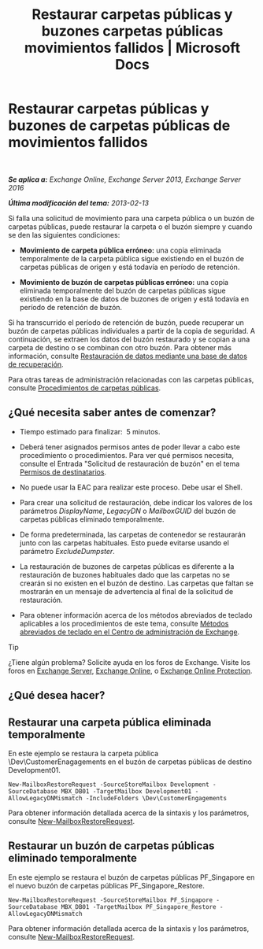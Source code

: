 ﻿---
title: 'Restaurar carpetas públicas y buzones carpetas públicas movimientos fallidos | Microsoft Docs'
TOCTitle: Restaurar carpetas públicas y buzones de carpetas públicas de movimientos fallidos
ms:assetid: 2ade83c9-5f9b-4945-bf32-48fa8185b515
ms:mtpsurl: https://technet.microsoft.com/es-es/library/JJ983802(v=EXCHG.150)
ms:contentKeyID: 52062020
ms.date: 04/23/2018
mtps_version: v=EXCHG.150
ms.translationtype: HT
---

# Restaurar carpetas públicas y buzones de carpetas públicas de movimientos fallidos

 

_**Se aplica a:** Exchange Online, Exchange Server 2013, Exchange Server 2016_

_**Última modificación del tema:** 2013-02-13_

Si falla una solicitud de movimiento para una carpeta pública o un buzón de carpetas públicas, puede restaurar la carpeta o el buzón siempre y cuando se den las siguientes condiciones:

  - **Movimiento de carpeta pública erróneo:**  una copia eliminada temporalmente de la carpeta pública sigue existiendo en el buzón de carpetas públicas de origen y está todavía en período de retención.

  - **Movimiento de buzón de carpetas públicas erróneo:**  una copia eliminada temporalmente del buzón de carpetas públicas sigue existiendo en la base de datos de buzones de origen y está todavía en período de retención de buzón.

Si ha transcurrido el período de retención de buzón, puede recuperar un buzón de carpetas públicas individuales a partir de la copia de seguridad. A continuación, se extraen los datos del buzón restaurado y se copian a una carpeta de destino o se combinan con otro buzón. Para obtener más información, consulte [Restauración de datos mediante una base de datos de recuperación](restore-data-using-a-recovery-database-exchange-2013-help.md).

Para otras tareas de administración relacionadas con las carpetas públicas, consulte [Procedimientos de carpetas públicas](public-folder-procedures-exchange-2013-help.md).

## ¿Qué necesita saber antes de comenzar?

  - Tiempo estimado para finalizar:  5 minutos.

  - Deberá tener asignados permisos antes de poder llevar a cabo este procedimiento o procedimientos. Para ver qué permisos necesita, consulte el Entrada "Solicitud de restauración de buzón" en el tema [Permisos de destinatarios](recipients-permissions-exchange-2013-help.md).

  - No puede usar la EAC para realizar este proceso. Debe usar el Shell.

  - Para crear una solicitud de restauración, debe indicar los valores de los parámetros *DisplayName*, *LegacyDN* o *MailboxGUID* del buzón de carpetas públicas eliminado temporalmente.

  - De forma predeterminada, las carpetas de contenedor se restaurarán junto con las carpetas habituales. Esto puede evitarse usando el parámetro *ExcludeDumpster*.

  - La restauración de buzones de carpetas públicas es diferente a la restauración de buzones habituales dado que las carpetas no se crearán si no existen en el buzón de destino. Las carpetas que faltan se mostrarán en un mensaje de advertencia al final de la solicitud de restauración.

  - Para obtener información acerca de los métodos abreviados de teclado aplicables a los procedimientos de este tema, consulte [Métodos abreviados de teclado en el Centro de administración de Exchange](keyboard-shortcuts-in-the-exchange-admin-center-exchange-online-protection-help.md).


> [!TIP]
> ¿Tiene algún problema? Solicite ayuda en los foros de Exchange. Visite los foros en <A href="https://go.microsoft.com/fwlink/p/?linkid=60612">Exchange Server</A>, <A href="https://go.microsoft.com/fwlink/p/?linkid=267542">Exchange Online</A>, o <A href="https://go.microsoft.com/fwlink/p/?linkid=285351">Exchange Online Protection</A>.



## ¿Qué desea hacer?

## Restaurar una carpeta pública eliminada temporalmente

En este ejemplo se restaura la carpeta pública \\Dev\\CustomerEnagagements en el buzón de carpetas públicas de destino Development01.

    New-MailboxRestoreRequest -SourceStoreMailbox Development -SourceDatabase MBX_DB01 -TargetMailbox Development01 -AllowLegacyDNMismatch -IncludeFolders \Dev\CustomerEngagements

Para obtener información detallada acerca de la sintaxis y los parámetros, consulte [New-MailboxRestoreRequest](https://technet.microsoft.com/es-es/library/ff829875\(v=exchg.150\)).

## Restaurar un buzón de carpetas públicas eliminado temporalmente

En este ejemplo se restaura el buzón de carpetas públicas PF\_Singapore en el nuevo buzón de carpetas públicas PF\_Singapore\_Restore.

    New-MailboxRestoreRequest -SourceStoreMailbox PF_Singapore -SourceDatabase MBX_DB01 -TargetMailbox PF_Singapore_Restore -AllowLegacyDNMismatch

Para obtener información detallada acerca de la sintaxis y los parámetros, consulte [New-MailboxRestoreRequest](https://technet.microsoft.com/es-es/library/ff829875\(v=exchg.150\)).

